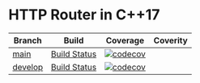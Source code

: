 # HTTP Router in C++17

Branch | Build | Coverage | Coverity |
-------|-------|----------|----------|
[main](https://github.com/syoliver/hyperoute/tree/main)   | [Build Status](https://github.com/syoliver/hyperoute/actions/workflow/ci.yml//badge.svg?branch=main)  | [![codecov](https://codecov.io/gh/syoliver/hyperoute/branch/main/graph/badge.svg?token=ILIAFFME88)](https://codecov.io/gh/syoliver/hyperoute) | |
[develop](https://github.com/syoliver/hyperoute/tree/develop)   | [Build Status](https://github.com/syoliver/hyperoute/actions/workflow/ci.yml//badge.svg?branch=develop)  | [![codecov](https://codecov.io/gh/syoliver/hyperoute/branch/develop/graph/badge.svg?token=ILIAFFME88)](https://codecov.io/gh/syoliver/hyperoute) | |
